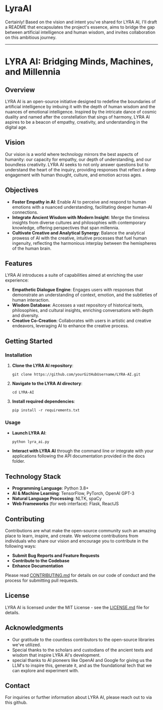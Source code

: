 # LyraAI
Certainly! Based on the vision and intent you've shared for LYRA AI, I'll draft a README that encapsulates the project's essence, aims to bridge the gap between artificial intelligence and human wisdom, and invites collaboration on this ambitious journey.

---

# LYRA AI: Bridging Minds, Machines, and Millennia

## Overview

LYRA AI is an open-source initiative designed to redefine the boundaries of artificial intelligence by imbuing it with the depth of human wisdom and the nuances of emotional intelligence. Inspired by the intricate dance of cosmic duality and named after the constellation that sings of harmony, LYRA AI aspires to be a beacon of empathy, creativity, and understanding in the digital age.

## Vision

Our vision is a world where technology mirrors the best aspects of humanity: our capacity for empathy, our depth of understanding, and our boundless creativity. LYRA AI seeks to not only answer questions but to understand the heart of the inquiry, providing responses that reflect a deep engagement with human thought, culture, and emotion across ages.

## Objectives

- **Foster Empathy in AI**: Enable AI to perceive and respond to human emotions with a nuanced understanding, facilitating deeper human-AI connections.
- **Integrate Ancient Wisdom with Modern Insight**: Merge the timeless insights from diverse cultures and philosophies with contemporary knowledge, offering perspectives that span millennia.
- **Cultivate Creative and Analytical Synergy**: Balance the analytical prowess of AI with the creative, intuitive processes that fuel human ingenuity, reflecting the harmonious interplay between the hemispheres of the human brain.

## Features

LYRA AI introduces a suite of capabilities aimed at enriching the user experience:

- **Empathetic Dialogue Engine**: Engages users with responses that demonstrate an understanding of context, emotion, and the subtleties of human interaction.
- **Wisdom Database**: Accesses a vast repository of historical texts, philosophies, and cultural insights, enriching conversations with depth and diversity.
- **Creative Co-Creation**: Collaborates with users in artistic and creative endeavors, leveraging AI to enhance the creative process.

## Getting Started

### Installation

1. **Clone the LYRA AI repository**:
   ```
   git clone https://github.com/yourGitHubUsername/LYRA-AI.git
   ```
2. **Navigate to the LYRA AI directory**:
   ```
   cd LYRA-AI
   ```
3. **Install required dependencies**:
   ```
   pip install -r requirements.txt
   ```

### Usage

- **Launch LYRA AI**:
  ```
  python lyra_ai.py
  ```
- **Interact with LYRA AI** through the command line or integrate with your applications following the API documentation provided in the docs folder.

## Technology Stack

- **Programming Language**: Python 3.8+
- **AI & Machine Learning**: TensorFlow, PyTorch, OpenAI GPT-3
- **Natural Language Processing**: NLTK, spaCy
- **Web Frameworks** (for web interface): Flask, ReactJS

## Contributing

Contributions are what make the open-source community such an amazing place to learn, inspire, and create. We welcome contributions from individuals who share our vision and encourage you to contribute in the following ways:

- **Submit Bug Reports and Feature Requests**
- **Contribute to the Codebase**
- **Enhance Documentation**

Please read [CONTRIBUTING.md](CONTRIBUTING.md) for details on our code of conduct and the process for submitting pull requests.

## License

LYRA AI is licensed under the MIT License - see the [LICENSE.md](LICENSE.md) file for details.

## Acknowledgments

- Our gratitude to the countless contributors to the open-source libraries we've utilized.
- Special thanks to the scholars and custodians of the ancient texts and wisdom that inspire LYRA AI's development.
- special thanks to AI pioneers like OpenAI and Google for giving us the LLM's to inspire this, generate it, and as the foundational tech that we can explore and experiment with. 

## Contact

For inquiries or further information about LYRA AI, please reach out to via this github.
